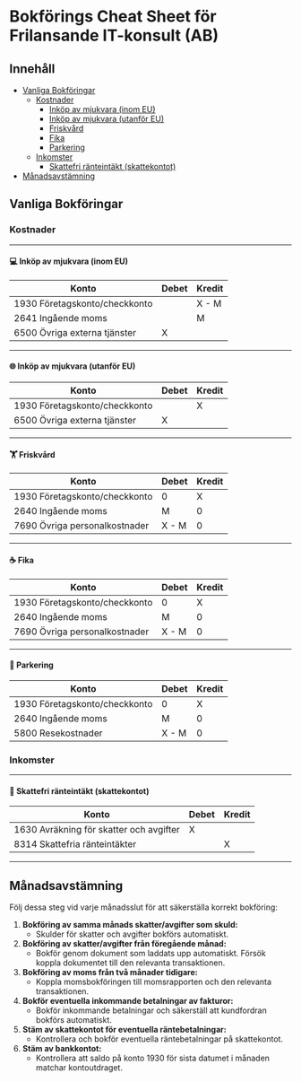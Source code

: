 # Bokförings Cheat Sheet för Frilansande IT-konsult (AB)

## Innehåll
- [Vanliga Bokföringar](#vanliga-bokföringar)
  - [Kostnader](#kostnader)
    - [Inköp av mjukvara (inom EU)](#inköp-av-mjukvara-inom-eu)
    - [Inköp av mjukvara (utanför EU)](#inköp-av-mjukvara-utanför-eu)
    - [Friskvård](#friskvård)
    - [Fika](#fika)
    - [Parkering](#parkering)
  - [Inkomster](#inkomster)
    - [Skattefri ränteintäkt (skattekontot)](#skattefri-ränteintäkt-skattekontot)
- [Månadsavstämning](#månadsavstämning)


## Vanliga Bokföringar

### Kostnader

---

#### **💻 Inköp av mjukvara (inom EU)**

| Konto                             | Debet  | Kredit |
| --------------------------------- | ------ | ------ |
| 1930 Företagskonto/checkkonto     |        | X - M  |
| 2641 Ingående moms                |        | M      |
| 6500 Övriga externa tjänster      | X      |        |

---

#### **🌐 Inköp av mjukvara (utanför EU)**

| Konto                             | Debet  | Kredit |
| --------------------------------- | ------ | ------ |
| 1930 Företagskonto/checkkonto     |        | X      |
| 6500 Övriga externa tjänster      | X      |        |

---

#### **🏋️ Friskvård**

| Konto                             | Debet   | Kredit |
| --------------------------------- | ------- | ------ |
| 1930 Företagskonto/checkkonto     | 0       | X      |
| 2640 Ingående moms                | M       | 0      |
| 7690 Övriga personalkostnader     | X - M   | 0      |

---

#### **☕ Fika**

| Konto                             | Debet  | Kredit |
| --------------------------------- | ------ | ------ |
| 1930 Företagskonto/checkkonto     | 0      | X      |
| 2640 Ingående moms                | M      | 0      |
| 7690 Övriga personalkostnader     | X - M  | 0      |

---

#### **🚗 Parkering**

| Konto                             | Debet  | Kredit |
| --------------------------------- | ------ | ------ |
| 1930 Företagskonto/checkkonto     | 0      | X      |
| 2640 Ingående moms                | M      | 0      |
| 5800 Resekostnader                | X - M  | 0      |

### Inkomster

---

#### **💸 Skattefri ränteintäkt (skattekontot)**

| Konto                                     | Debet  | Kredit |
| ----------------------------------------- | ------ | ------ |
| 1630 Avräkning för skatter och avgifter   | X      |        |
| 8314 Skattefria ränteintäkter             |        | X      |

---

## Månadsavstämning

Följ dessa steg vid varje månadsslut för att säkerställa korrekt bokföring:
1. **Bokföring av samma månads skatter/avgifter som skuld:**
   - Skulder för skatter och avgifter bokförs automatiskt.
2. **Bokföring av skatter/avgifter från föregående månad:**
   - Bokför genom dokument som laddats upp automatiskt. Försök koppla dokumentet till den relevanta transaktionen.
3. **Bokföring av moms från två månader tidigare:**
   - Koppla momsbokföringen till momsrapporten och den relevanta transaktionen.
4. **Bokför eventuella inkommande betalningar av fakturor:**
   - Bokför inkommande betalningar och säkerställ att kundfordran bokförs automatiskt.
5. **Stäm av skattekontot för eventuella räntebetalningar:**
   - Kontrollera och bokför eventuella räntebetalningar på skattekontot.
6. **Stäm av bankkontot:**
   - Kontrollera att saldo på konto 1930 för sista datumet i månaden matchar kontoutdraget.

